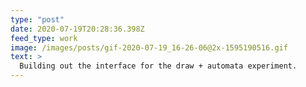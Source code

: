 ```yaml
---
type: "post"
date: 2020-07-19T20:28:36.398Z
feed_type: work
image: /images/posts/gif-2020-07-19_16-26-06@2x-1595190516.gif
text: >
  Building out the interface for the draw + automata experiment.
---
```

